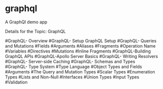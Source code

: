 # graphql
A GraphQl demo app

Details for the Topic: GraphQL

#GraphQL- Overview
#GraphQL- Setup GraphQL Setup
#GraphQL- Queries and Mutations
#Fields
#Arguments
#Aliases
#Fragments
#Operation Name
#Variables
#Directives
#Mutations
#Inline Fragments
#GraphQL-Building GraphQL APIs
#GraphQL-Apollo Server Basics
#GraphQL- Writing Resolvers
#GraphQL- Server-side Caching
#GraphQL- Schemas and Types
#GraphQL- Type System
#Type Language
#Object Types and Fields
#Arguments
#The Query and Mutation Types
#Scalar Types
#Enumeration Types
#Lists and Non-Null
#Interfaces
#Union Types
#Input Types
#Validation
